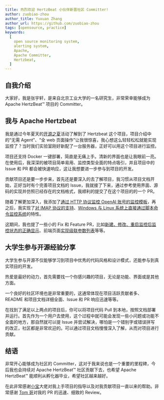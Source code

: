 ```yaml
---
title: 热烈欢迎 HertzBeat 小伙伴新晋社区 Committer!
author: zuobiao-zhou
author_title: Yuxuan Zhang
author_url: https://github.com/zuobiao-zhou
tags: [opensource, practice]
keywords:
  [
    open source monitoring system,
    alerting system,
    Apache,
    Apache Committer,
    Hertzbeat,
  ]
---
```


## 自我介绍

大家好，我是张宇轩，是来自北京工业大学的一名研究生，非常荣幸能够成为 Apache HertzBeat™ 项目的 Committer。

## 我与 Apache Hertzbeat

我是通过今年夏天的[开源之夏](https://summer-ospp.ac.cn/)活动了解到了 Hertzbeat 这个项目，项目介绍中的“无需 Agent”、“全 web 页面操作”让我很惊喜，我心想这么轻轻松松就能实现监控了？当时我们实验室刚好新配了一台服务器，正好可以用这个项目进行监控。

项目还支持 Docker 一键部署，简直是无痛上手。清新的界面也是让我眼前一亮。在使用后，我深深的被项目简单易用、监控类型全面的特点吸引，并且项目中的 Issue 和 PR 都会被快速响应，这让我想要进一步参与到项目的开发。

贡献项目还是要一步步来，首先还是要深入的去了解项目，我习惯从项目文档开始，正好当时有个完善项目文档的 Issue，我就接了下来，通过参考使用界面、源码的实现并仿照已经存在的文档格式，我顺利的提交了在这个项目的的一个 PR。

随着了解更加深入，我添加了[通过 HTTP 协议监控 OpenAI 账号的监控模板](https://github.com/apache/hertzbeat/pull/1947)，再之后，我实现了[对 IMAP 协议的支持](https://github.com/apache/hertzbeat/pull/2059)、[Windows 与 Linux 系统上直接通过脚本命令监控系统](https://github.com/apache/hertzbeat/pull/2313)的特性。

这期间，我也提了一些小的 Fix 和 Feature PR，比如[新建、修改、重启监控后监控状态的正确显示](https://github.com/apache/hertzbeat/pull/2065)、前端页面[实现级联参数列表](https://github.com/apache/hertzbeat/pull/1978)等等。

## 大学生参与开源经验分享

大学生参与开源不仅能够学习到项目中优秀的代码风格和设计模式，还能参与到真实项目的开发。

热爱是最好的动力，首先需要找一个你感兴趣的项目，无论是功能、界面或是其他方面。

一个良好的社区环境也是非常重要的，这通常体现在项目活跃贡献者多、README 和项目文档详细全面、Issue 和 PR 响应迅速等等。

在找到了满足以上两点的项目后，你可以将项目代码 Pull 到本地，按照文档部署并运行。首先作为一个用户去使用，这个过程中就可能会发现一些小问题或功能不全面的地方，那自然就可以提 Issue 并尝试解决，哪怕是一个错别字或错误拼写的改正，社区都是非常欢迎的。可以通过项目文档慢慢深入了解，从而对项目进行贡献。

## 结语

非常开心能够成为社区的 Committer，这对于我来说也是一个重要的里程碑，今后我也会持续对 Apache HertzBeat™ 社区贡献下去，也希望 Apache HertzBeat™ 能顺利从孵化器毕业，希望社区越来越好。

在此非常感谢[小宝](https://github.com/TJxiaobao)大佬对我上手项目的指导以及对我贡献项目一直以来的帮助。非常感谢 [Tom 哥](https://github.com/tomsun28)对我的 PR 的迅速、细致的 Review。
